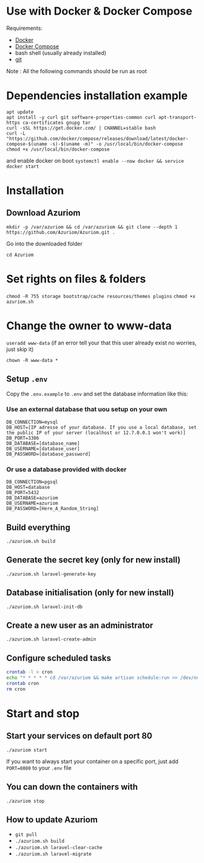 # Use with Docker & Docker Compose

Requirements:
- [Docker](https://docs.docker.com/engine/install/)
- [Docker Compose](https://docs.docker.com/compose/install/)
- bash shell (usually already installed)
- [git](https://git-scm.com/)

Note : All the following commands should be run as root

# Dependencies installation example

``` 
apt update 
apt install -y curl git software-properties-common curl apt-transport-https ca-certificates gnupg tar
curl -sSL https://get.docker.com/ | CHANNEL=stable bash 
curl -L "https://github.com/docker/compose/releases/download/latest/docker-compose-$(uname -s)-$(uname -m)" -o /usr/local/bin/docker-compose
chmod +x /usr/local/bin/docker-compose
```

and enable docker on boot 
`systemctl enable --now docker && service docker start`

# Installation

## Download Azuriom 
```
mkdir -p /var/azuriom && cd /var/azuriom && git clone --depth 1 https://github.com/Azuriom/Azuriom.git .
```


Go into the downloaded folder
```
cd Azuriom
```

# Set rights on files & folders
`chmod -R 755 storage bootstrap/cache resources/themes plugins`
`chmod +x azuriom.sh`

# Change the owner to www-data
`useradd www-data` (if an error tell your that this user already exist no worries, just skip it)

`chown -R www-data *`

## Setup `.env`
Copy the `.env.example` to `.env` and set the database information like this:

### Use an external database that uou setup on your own

```
DB_CONNECTION=mysql
DB_HOST=[IP adresse of your database. If you use a local database, set the public IP of your server (localhost or 12.7.0.0.1 won't work)]
DB_PORT=3306
DB_DATABASE=[database_name]
DB_USERNAME=[database_user]
DB_PASSWORD=[database_password]
```

### Or use a database provided with docker

```
DB_CONNECTION=pgsql
DB_HOST=database
DB_PORT=5432
DB_DATABASE=azuriom
DB_USERNAME=azuriom
DB_PASSWORD=[Here_A_Random_String]
```


## Build everything
```
./azuriom.sh build
```

## Generate the secret key (only for new install)
```
./azuriom.sh laravel-generate-key
```

## Database initialisation (only for new install)
```
./azuriom.sh laravel-init-db
```

## Create a new user as an administrator
```
./azuriom.sh laravel-create-admin
```

## Configure scheduled tasks
```bash
crontab -l > cron 
echo "* * * * * cd /var/azuriom && make artisan schedule:run >> /dev/null 2>&1" >> cron
crontab cron
rm cron
```

# Start and stop

## Start your services on default port 80
```
./azuriom start
```

If you want to always start your container on a specific port, just add `PORT=8080` to your `.env` file

## You can down the containers with
```
./azuriom stop
```

## How to update Azuriom

* `git pull` 
* `./azuriom.sh build`
* `./azuriom.sh laravel-clear-cache`
* `./azuriom.sh laravel-migrate`
